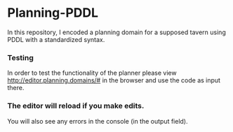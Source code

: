 # Planning-PDDL

In this repository, I encoded a planning domain for a supposed tavern using PDDL with a standardized syntax. 

### Testing
In order to test the functionality of the planner please view http://editor.planning.domains/# in the browser and use the code as input there.

### The editor will reload if you make edits.
You will also see any errors in the console (in the output field).
